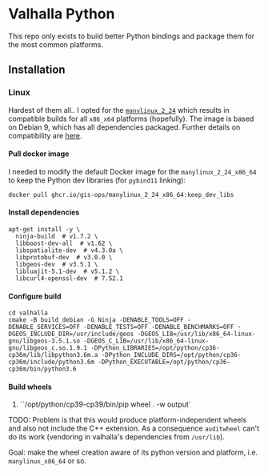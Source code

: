 # Valhalla Python

This repo only exists to build better Python bindings and package them for the most common platforms.

## Installation

### Linux

Hardest of them all.. I opted for the [`manylinux_2_24`](https://www.python.org/dev/peps/pep-0600/) which results in compatible builds for all `x86_x64` platforms (hopefully). The image is based on Debian 9, which has all dependencies packaged. Further details on compatibility are [here](https://github.com/pypa/manylinux#manylinux).

#### Pull docker image

I needed to modify the default Docker image for the `manylinux_2_24_x86_64` to keep the Python dev libraries (for `pybind11` linking):

`docker pull ghcr.io/gis-ops/manylinux_2_24_x86_64:keep_dev_libs`

#### Install dependencies

```
apt-get install -y \
  ninja-build  # v1.7.2 \
  libboost-dev-all  # v1.62 \
  libspatialite-dev  # v4.3.0a \
  libprotobuf-dev  # v3.0.0 \
  libgeos-dev  # v3.5.1 \
  libluajit-5.1-dev  # v5.1.2 \
  libcurl4-openssl-dev  # 7.52.1
```

#### Configure build

```
cd valhalla
cmake -B build_debian -G Ninja -DENABLE_TOOLS=OFF -DENABLE_SERVICES=OFF -DENABLE_TESTS=OFF -DENABLE_BENCHMARKS=OFF -DGEOS_INCLUDE_DIR=/usr/include/geos -DGEOS_LIB=/usr/lib/x86_64-linux-gnu/libgeos-3.5.1.so -DGEOS_C_LIB=/usr/lib/x86_64-linux-gnu/libgeos_c.so.1.9.1 -DPython_LIBRARIES=/opt/python/cp36-cp36m/lib/libpython3.6m.a -DPython_INCLUDE_DIRS=/opt/python/cp36-cp36m/include/python3.6m -DPython_EXECUTABLE=/opt/python/cp36-cp36m/bin/python3.6
```

#### Build wheels

1. ``/opt/python/cp39-cp39/bin/pip wheel . -w output`

TODO: Problem is that this would produce platform-independent wheels and also not include the C++ extension. As a consequence `auditwheel` can't do its work (vendoring in valhalla's dependencies from `/usr/lib`).

Goal: make the wheel creation aware of its python version and platform, i.e. `manylinux_x86_64` or so.
